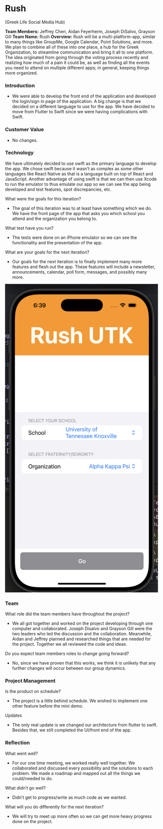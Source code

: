 # Rush
(Greek Life Social Media Hub)

**Team Members:** Jeffrey Chen, Aidan Feyerherm, Joseph DiSalvo, Grayson Gill
**Team Name:** Rush
**Overview:** Rush will be a multi-platform-app, similar to many things like GroupMe, Google Calendar, Point Solutions, and more. We plan to combine all of these into one place, a hub for the Greek Organization, to streamline communication and bring it all to one platform. The idea originated from going through the voting process recently and realizing how much of a pain it could be, as well as finding all the events you need to attend on multiple different apps; in general, keeping things more organized.

### Introduction
- We were able to develop the front end of the application and developed the login/sign in page of the application. A big change is that we decided on a different language to use for the app. We have decided to move from Flutter to Swift since we were having complications with Swift.

### Customer Value
- No changes.

### Technology
We have ultimately decided to use swift as the primary language to develop the app. We chose swift because it wasn’t as complex as some other languages like React Native as that is a language built on top of React and JavaScript. Another advantage of using swift is that we can then use Xcode to run the emulator to thus emulate our app so we can see the app being developed and test features, spot discrepancies, etc.

What were the goals for this iteration?
- The goal of this iteration was to at least have something which we do. We have the front page of the app that asks you which school you attend and the organization you belong to.

What test have you run?
- The tests were done on an iPhone emulator so we can see the functionality and the presentation of the app.

What are your goals for the next iteration?
- Our goals for the next iteration is to finally implement many more features and flesh out the app. These features will include a newsletter, announcements, calendar, poll form, messages, and possibly many more.

![Alt](images/Screenshot_2025-05-07_at_6.39.13_PM.png)

### Team
What role did the team members have throughout the project?
- We all got together and worked on the project developing through one computer and collaborated. Joseph Disalvo and Grayson Gill were the two leaders who led the discussion and the collaboration. Meanwhile, Aidan and Jeffrey planned and researched things that are needed for the project. Together we all reviewed the code and ideas.

Do you expect team members roles to change going forward?
- No, since we have proven that this works, we think it is unlikely that any further changes will occur between our group dynamics.

### Project Management
Is the product on schedule?
- The project is a little behind schedule. We wished to implement one other feature before the mini demo.

Updates
- The only real update is we changed our architecture from flutter to swift. Besides that, we still completed the UI/front end of the app.
 
### Reflection
What went well?
- For our one time meeting, we worked really well together. We collaborated and discussed every possibility and the solutions to each problem. We made a roadmap and mapped out all the things we could/needed to do.

What didn’t go well?
- Didn’t get to progress/write as much code as we wanted.

What will you do differently for the next iteration?
- We will try to meet up more often so we can get more heavy progress done on the project.

